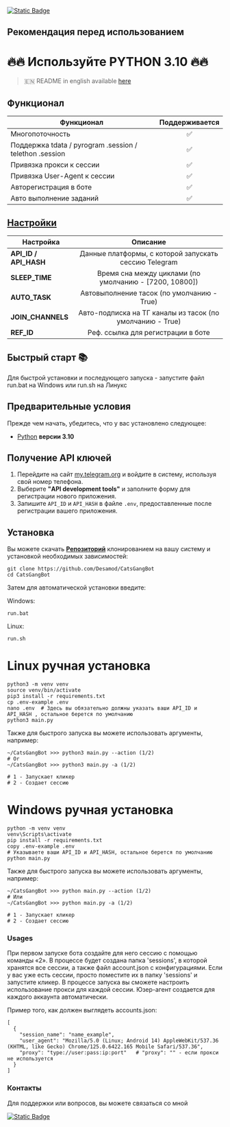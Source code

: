 [![Static Badge](https://img.shields.io/badge/Telegram-Bot%20Link-Link?style=for-the-badge&logo=Telegram&logoColor=white&logoSize=auto&color=blue)](https://t.me/catsgang_bot/join?startapp=tU1c2BRmdm4h46hs8FXDO)

## Рекомендация перед использованием

# 🔥🔥 Используйте PYTHON 3.10 🔥🔥

> 🇪🇳 README in english available [here](README.md)

## Функционал  
| Функционал                                              | Поддерживается |
|---------------------------------------------------------|:--------------:|
| Многопоточность                                         |       ✅        |
| Поддержка tdata / pyrogram .session / telethon .session |       ✅        |
| Привязка прокси к сессии                                |       ✅        |
| Привязка User-Agent к сессии                            |       ✅        |
| Авторегистрация в боте                                  |       ✅        |
| Авто выполнение заданий                                 |       ✅        |



## [Настройки](https://github.com/Desamod/CatsGangBot/blob/master/.env-example/)
| Настройка               |                                Описание                                 |
|-------------------------|:-----------------------------------------------------------------------:|
| **API_ID / API_HASH**   |          Данные платформы, с которой запускать сессию Telegram          | 
| **SLEEP_TIME**          |         Время сна между циклами (по умолчанию - [7200, 10800])          |
| **AUTO_TASK**           |               Автовыполнение тасок (по умолчанию - True)                |
| **JOIN_CHANNELS**       |        Авто-подписка на ТГ каналы из тасок (по умолчанию - True)        |
| **REF_ID**              |                   Реф. ссылка для регистрации в боте                    |

## Быстрый старт 📚

Для быстрой установки и последующего запуска - запустите файл run.bat на Windows или run.sh на Линукс

## Предварительные условия
Прежде чем начать, убедитесь, что у вас установлено следующее:
- [Python](https://www.python.org/downloads/) **версии 3.10**

## Получение API ключей
1. Перейдите на сайт [my.telegram.org](https://my.telegram.org) и войдите в систему, используя свой номер телефона.
2. Выберите **"API development tools"** и заполните форму для регистрации нового приложения.
3. Запишите `API_ID` и `API_HASH` в файле `.env`, предоставленные после регистрации вашего приложения.

## Установка
Вы можете скачать [**Репозиторий**](https://github.com/Desamod/CatsGangBot) клонированием на вашу систему и установкой необходимых зависимостей:
```shell
git clone https://github.com/Desamod/CatsGangBot
cd CatsGangBot
```

Затем для автоматической установки введите:

Windows:
```shell
run.bat
```

Linux:
```shell
run.sh
```

# Linux ручная установка
```shell
python3 -m venv venv
source venv/bin/activate
pip3 install -r requirements.txt
cp .env-example .env
nano .env  # Здесь вы обязательно должны указать ваши API_ID и API_HASH , остальное берется по умолчанию
python3 main.py
```

Также для быстрого запуска вы можете использовать аргументы, например:
```shell
~/CatsGangBot >>> python3 main.py --action (1/2)
# Or
~/CatsGangBot >>> python3 main.py -a (1/2)

# 1 - Запускает кликер
# 2 - Создает сессию
```

# Windows ручная установка
```shell
python -m venv venv
venv\Scripts\activate
pip install -r requirements.txt
copy .env-example .env
# Указываете ваши API_ID и API_HASH, остальное берется по умолчанию
python main.py
```

Также для быстрого запуска вы можете использовать аргументы, например:
```shell
~/CatsGangBot >>> python main.py --action (1/2)
# Или
~/CatsGangBot >>> python main.py -a (1/2)

# 1 - Запускает кликер
# 2 - Создает сессию
```
### Usages
При первом запуске бота создайте для него сессию с помощью команды «2». В процессе будет создана папка 'sessions', в которой хранятся все сессии, а также файл account.json с конфигурациями.
Если у вас уже есть сессии, просто поместите их в папку 'sessions' и запустите кликер. В процессе запуска вы сможете настроить использование прокси для каждой сессии.
Юзер-агент создается для каждого аккаунта автоматически.

Пример того, как должен выглядеть accounts.json:
```shell
[
  {
    "session_name": "name_example",
    "user_agent": "Mozilla/5.0 (Linux; Android 14) AppleWebKit/537.36 (KHTML, like Gecko) Chrome/125.0.6422.165 Mobile Safari/537.36",
    "proxy": "type://user:pass:ip:port"   # "proxy": "" - если прокси не используется
  }
]
```

### Контакты

Для поддержки или вопросов, вы можете связаться со мной

[![Static Badge](https://img.shields.io/badge/Telegram-Channel-Link?style=for-the-badge&logo=Telegram&logoColor=white&logoSize=auto&color=blue)](https://t.me/desforge_crypto)


